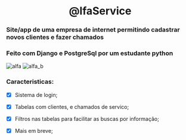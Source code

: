 <h1 align="center"> @lfaService

### Site/app de uma empresa de internet permitindo cadastrar novos clientes e fazer chamados
### Feito com Django e PostgreSql por um  estudante python


![alfa](https://user-images.githubusercontent.com/12895974/217895495-39a5cb6a-1d5c-4b61-823c-512d3c7248c6.png)
![alfa_b](https://user-images.githubusercontent.com/12895974/217896435-0c3223d8-799a-4e82-bbfa-1a9cec905918.png)

### Caracteristicas:

- [x] Sistema de login;
- [x] Tabelas com clientes, e chamados de servico;
- [x] Filtros nas tabelas para facilitar as buscas por informação;
- [x] Mais em breve;


